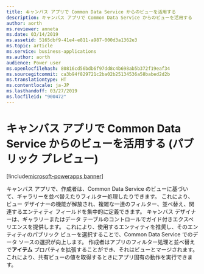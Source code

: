 ```yaml
---
title: キャンバス アプリで Common Data Service からのビューを活用する
description: キャンバス アプリで Common Data Service からのビューを活用する
author: aorth
ms.reviewer: anneta
ms.date: 03/14/2019
ms.assetid: 5165dbf9-41e4-e811-a987-000d3a1362e3
ms.topic: article
ms.service: business-applications
ms.author: aorth
audience: Power user
ms.openlocfilehash: 80816cd56bdb6f97dd8c4b698ab5b372f19eaf34
ms.sourcegitcommit: ca3b94f829721c2ba02b25134536a58babed2d2b
ms.translationtype: HT
ms.contentlocale: ja-JP
ms.lasthandoff: 03/27/2019
ms.locfileid: "900472"
---
```

# <a name="leverage-views-from-common-data-service-in-canvas-apps-public-preview"></a>キャンバス アプリで Common Data Service からのビューを活用する (パブリック プレビュー)


[!include[microsoft-powerapps banner](../includes/microsoft-powerapps.md)]

キャンバス アプリで、作成者は、Common Data Service のビューに基づいて、ギャラリーを並べ替えたりフィルター処理したりできます。 これにより、ビュー デザイナーの機能が解放され、複雑な一連のフィルター、並べ替え、関連するエンティティ フィールドを集中的に定義できます。 キャンバス デザイナーは、ギャラリーまたはデータ テーブルのコントロールでガイド付きエクスペリエンスを提供します。 これにより、使用するエンティティを推奨し、そのエンティティのパブリック ビューを選択することで、Common Data Service でのデータ ソースの選択が向上します。 作成者はアプリのフィルター処理と並べ替えで**アイテム** プロパティを拡張することができ、それはビューとマージされます。 これにより、共有ビューの値を取得するときにアプリ固有の動作を実行できます。
